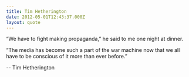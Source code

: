 ```yaml
---
title: Tim Hetherington
date: 2012-05-01T12:43:37.000Z
layout: quote
---
```

“We have to fight making propaganda,” he said to me one night at dinner.

“The media has become such a part of the war machine now that we all have to be conscious of it more than ever before.”

-- Tim Hetherington

